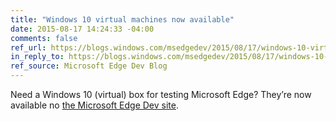 ```yaml
---
title: "Windows 10 virtual machines now available"
date: 2015-08-17 14:24:33 -04:00
comments: false
ref_url: https://blogs.windows.com/msedgedev/2015/08/17/windows-10-virtual-machines-now-available-on-microsoft-edge-dev/
in_reply_to: https://blogs.windows.com/msedgedev/2015/08/17/windows-10-virtual-machines-now-available-on-microsoft-edge-dev/
ref_source: Microsoft Edge Dev Blog
---
```


Need a Windows 10 (virtual) box for testing Microsoft Edge? They’re now available no [the Microsoft Edge Dev site](https://developer.microsoft.com/en-us/microsoft-edge/).